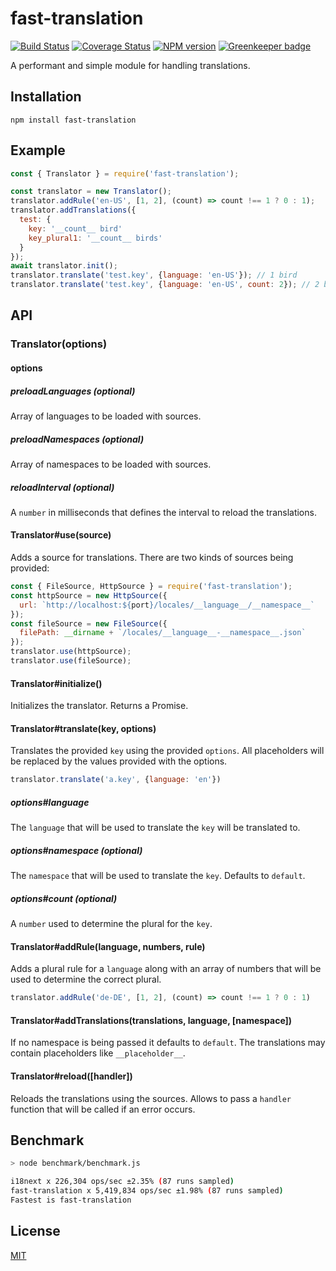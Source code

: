 # fast-translation

[![Build Status](https://travis-ci.org/SerayaEryn/fast-translation.svg?branch=master)](https://travis-ci.org/SerayaEryn/fast-translation)
[![Coverage Status](https://coveralls.io/repos/github/SerayaEryn/fast-translation/badge.svg?branch=master)](https://coveralls.io/github/SerayaEryn/fast-translation?branch=master)
[![NPM version](https://img.shields.io/npm/v/fast-translation.svg?style=flat)](https://www.npmjs.com/package/fast-translation) [![Greenkeeper badge](https://badges.greenkeeper.io/SerayaEryn/fast-translation.svg)](https://greenkeeper.io/)

A performant and simple module for handling translations.

## Installation

```
npm install fast-translation
```

## Example

```js
const { Translator } = require('fast-translation');

const translator = new Translator();
translator.addRule('en-US', [1, 2], (count) => count !== 1 ? 0 : 1);
translator.addTranslations({
  test: {
    key: '__count__ bird'
    key_plural1: '__count__ birds'
  }
});
await translator.init();
translator.translate('test.key', {language: 'en-US'}); // 1 bird
translator.translate('test.key', {language: 'en-US', count: 2}); // 2 birds
```

## API

### Translator(options)

#### options

##### preloadLanguages (optional)

Array of languages to be loaded with sources.

##### preloadNamespaces (optional)

Array of namespaces to be loaded with sources.

##### reloadInterval (optional)

A `number` in milliseconds that defines the interval to reload the translations.

#### Translator#use(source)

Adds a source for translations. There are two kinds  of sources being provided:
```js
const { FileSource, HttpSource } = require('fast-translation');
const httpSource = new HttpSource({
  url: `http://localhost:${port}/locales/__language__/__namespace__`
});
const fileSource = new FileSource({
  filePath: __dirname + `/locales/__language__-__namespace__.json`
});
translator.use(httpSource);
translator.use(fileSource);
```

#### Translator#initialize()

Initializes the translator. Returns a Promise.

#### Translator#translate(key, options)

Translates the provided `key` using the provided `options`. All placeholders will be replaced by the values provided with the options.

```js
translator.translate('a.key', {language: 'en'})
```

##### options#language

The `language` that will be used to translate the `key` will be translated to. 

##### options#namespace (optional)

The `namespace` that will be used to translate the `key`. Defaults to `default`.

##### options#count (optional)

A `number` used to determine the plural for the `key`.

#### Translator#addRule(language, numbers, rule)

Adds a plural rule for a `language` along with an array of numbers that will be used to determine the correct plural.

```js
translator.addRule('de-DE', [1, 2], (count) => count !== 1 ? 0 : 1)
```

#### Translator#addTranslations(translations, language, [namespace])

If no namespace is being passed it defaults to `default`. The translations may contain placeholders like `__placeholder__`.

#### Translator#reload([handler])

Reloads the translations using the sources. Allows to pass a `handler` function that will be called if an error occurs.

## Benchmark

```bash
> node benchmark/benchmark.js

i18next x 226,304 ops/sec ±2.35% (87 runs sampled)
fast-translation x 5,419,834 ops/sec ±1.98% (87 runs sampled)
Fastest is fast-translation
```

## License

[MIT](./LICENSE)
